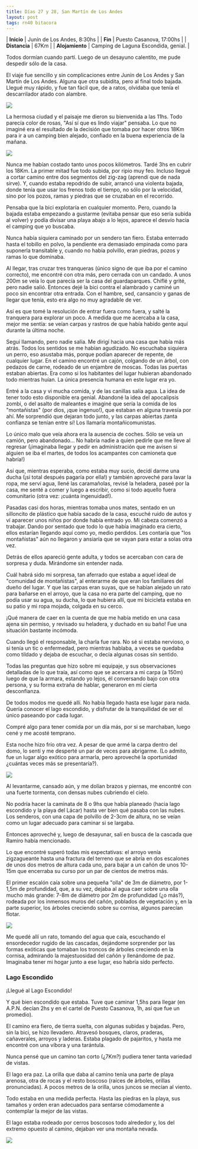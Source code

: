 ```yaml
---
title: Días 27 y 28, San Martín de Los Andes
layout: post
tags: rn40 bitacora
---
```


| **Inicio** | Junín de Los Andes, 8:30hs |
| **Fin**    | Puesto Casanova, 17:00hs |
| **Distancia** | 67Km |
| **Alojamiento** | Camping de Laguna Escondida, genial. |

Todos dormían cuando partí. Luego de un desayuno calentito, me pude despedir sólo de la casa.

El viaje fue sencillo y sin complicaciones entre Junín de Los Andes y San Martín de Los Andes. Alguna que otra subidita, pero al final todo bajada. Llegué muy rápido, y fue tan fácil que, de a ratos, olvidaba que tenía el descarrilador atado con alambre.

[![](/images/2015-02-01-san-martin-de-los-andes_0_thumb.jpg)](/images/2015-02-01-san-martin-de-los-andes_0.jpg)

La hermosa ciudad y el paisaje me dieron su bienvenida a las 11hs. Todo parecía color de rosas, "Así sí que es lindo viajar" pensaba. Lo que no imaginé era el resultado de la decisión que tomaba por hacer otros 18Km para ir a un camping bien alejado, confiado en la buena experiencia de la mañana.

[![](/images/2015-02-01-san-martin-de-los-andes_1_thumb.jpg)](/images/2015-02-01-san-martin-de-los-andes_1.jpg)

Nunca me habían costado tanto unos pocos kilómetros. Tardé 3hs en cubrir los 18Km. La primer mitad fue todo subida, por ripio muy feo. Incluso llegué a cortar camino entre dos segmentos del zig-zag (aprendí que de nada sirve). Y, cuando estaba repodrido de subir, arrancó una violenta bajada, donde tenía que usar los frenos todo el tiempo, no sólo por la velocidad, sino por los pozos, ramas y piedras que se cruzaban en el recorrido.

Pensaba que la bici explotaría en cualquier momento. Pero, cuando la bajada estaba empezando a gustarme (evitaba pensar que eso sería subida al volver) y podía divisar una playa abajo a lo lejos, aparece el desvío hacia el camping que yo buscaba.

Nunca había siquiera caminado por un sendero tan fiero. Estaba enterrado hasta el tobillo en polvo, la pendiente era demasiado empinada como para suponerla transitable y, cuando no había polvillo, eran piedras, pozos y ramas lo que dominaba.

Al llegar, tras cruzar tres tranqueras (único signo de que iba por el camino correcto), me encontré con otra más, pero cerrada con un candado. A unos 200m se veía lo que parecía ser la casa del guardaparques. Chiflé y grité, pero nadie salió. Entonces dejé la bici contra el alambrado y caminé un poco sin encontrar otra entrada. Con el hambre, sed, cansancio y ganas de llegar que tenía, esto era algo no muy agradable de ver.

Así es que tomé la resolución de entrar fuera como fuera, y salté la tranquera para explorar un poco. A medida que me acercaba a la casa, mejor me sentía: se veían carpas y rastros de que había habido gente aquí durante la última noche.

Seguí llamando, pero nadie salía. Me dirigí hacia una casa que había más atrás. Todos los sentidos se me habían agudizado. No escuchaba siquiera un perro, eso asustaba más, porque podían aparecer de repente, de cualquier lugar. En el camino encontré un cajón, colgando de un árbol, con pedazos de carne, rodeado de un enjambre de moscas. Todas las puertas estaban abiertas. Era como si los habitantes del lugar hubieran abandonado todo mientras huían. La única presencia humana en este lugar era yo.

Entré a la casa y vi mucha comida, y de las canillas salía agua. La idea de tener todo esto disponible era genial. Abandoné la idea del apocalipsis zombi, o del asalto de maleantes e imaginé que sería la comida de los "montañistas" (por dios, ¡que ingenuo!), que estaban en alguna travesía por ahí. Me sorprendió que dejaran todo junto, y las carpas abiertas ¡tanta confianza se tenían entre sí! Los llamaría montañicomunistas.

Lo único malo que veía ahora era la ausencia de coches. Sólo se veía un camión, pero abandonado... No habría nadie a quien pedirle que me lleve al regresar (¡imaginaba llegar y pedir en administración que me avisen si alguien se iba el martes, de todos los acampantes con camioneta que habría!)

Así que, mientras esperaba, como estaba muy sucio, decidí darme una ducha (¡si total después pagaría por ella!) y también aproveché para lavar la ropa, me serví agua, llené las caramañolas, revisé la heladera, paseé por la casa, me senté a comer y luego a escribir, como si todo aquello fuera comunitario (otra vez: ¡cuánta ingenuidad!).

Pasadas casi dos horas, mientras tomaba unos mates, sentado en un silloncito de plástico que había sacado de la casa, escuché ruido de autos y ví aparecer unos niños por donde había entrado yo. Mi cabeza comenzó a trabajar. Dando por sentado que todo lo que había imaginado era cierto, ellos estarían llegando aquí como yo, medio perdidos. Les contaría que "los montañistas" aún no llegaron y ansiaría que se vayan para estar a solas otra vez.

Detrás de ellos apareció gente adulta, y todos se acercaban con cara de sorpresa y duda. Mirándome sin entender nada.

Cuál habrá sido mi sorpresa, tan aferrado que estaba a aquel ideal de "comunidad de montañistas", al enterarme de que eran los familiares del dueño del lugar. Y que las carpas eran suyas, que se habían alejado un rato para bañarse en el arroyo, que la casa no era parte del camping, que no podía usar su agua, su ducha, lo que hubiera allí, que mi bicicleta estaba en su patio y mi ropa mojada, colgada en su cerco.

¡Qué manera de caer en la cuenta de que me había metido en una casa ajena sin permiso, y revisado su heladera, y duchado en su baño! Fue una situación bastante incómoda.

Cuando llegó el responsable, la charla fue rara. No sé si estaba nervioso, o si tenía un tic o enfermedad, pero mientras hablaba, a veces se quedaba como tildado y dejaba de escuchar, o decía algunas cosas sin sentido.

Todas las preguntas que hizo sobre mi equipaje, y sus observaciones detalladas de lo que traía, así como que se acercara a mi carpa (a 150m) luego de que la armara, estando yo lejos, él conversando bajo con otra persona, y su forma extraña de hablar, generaron en mí cierta desconfianza.

De todos modos me quedé allí. No había llegado hasta ese lugar para nada. Quería conocer el lago escondido, y disfrutar de la tranquilidad de ser el único paseando por cada lugar.

Compré algo para tener comida por un día más, por si se marchaban, luego cené y me acosté temprano.

Esta noche hizo frío otra vez. A pesar de que armé la carpa dentro del domo, lo sentí y me desperté un par de veces para abrigarme. (Lo admito, fue un lugar algo exótico para armarla, pero aproveché la oportunidad ¿cuántas veces más se presentaría?).

[![](/images/2015-02-01-san-martin-de-los-andes_2_thumb.jpg)](/images/2015-02-01-san-martin-de-los-andes_2.jpg)

Al levantarme, cansado aún, y me dolían brazos y piernas, me encontré con una fuerte tormenta, con densas nubes cubriendo el cielo.

No podría hacer la caminata de 8 o 9hs que había planeado (hacia lago escondido y la playa del Lácar) hasta ver bien qué pasaba con las nubes. Los senderos, con una capa de polvillo de 2-3cm de altura, no se veían como un lugar adecuado para caminar si se largaba.

Entonces aproveché y, luego de desayunar, salí en busca de la cascada que Ramiro había mencionado.

Lo que encontré superó todas mis expectativas: el arroyo venía zigzagueante hasta una fractura del terreno que se abría en dos escalones de unos dos metros de altura cada uno, para bajar a un cañón de unos 10-15m que encerraba su curso por un par de cientos de metros más.

El primer escalón caía sobre una pequeña "olla" de 3m de diámetro, por 1-1,5m de profundidad, que, a su vez, dejaba al agua caer sobre una olla mucho más grande: 7-8m de diámetro por 2m de profundidad (¿o más?), rodeada por los inmensos muros del cañón, poblados de vegetación y, en la parte superior, los árboles creciendo sobre su cornisa, algunos parecían flotar.

[![](/images/2015-02-01-san-martin-de-los-andes_3_thumb.jpg)](/images/2015-02-01-san-martin-de-los-andes_3.jpg)

Me quedé allí un rato, tomando del agua que caía, escuchando el ensordecedor rugido de las cascadas, dejándome sorprender por las formas exóticas que tomaban los troncos de árboles creciendo en la cornisa, admirando la majestuosidad del cañón y llenándome de paz. Imaginaba tener mi hogar junto a ese lugar, eso habría sido perfecto.

### Lago Escondido

¡Llegué al Lago Escondido!

Y qué bien escondido que estaba. Tuve que caminar 1,5hs para llegar (en A.P.N. decían 2hs y en el cartel de Puesto Casanova, 1h, así que fue un promedio).

El camino era fiero, de tierra suelta, con algunas subidas y bajadas. Pero, sin la bici, se hizo llevadero. Atravesó bosques, claros, praderas, cañaverales, arroyos y laderas. Estaba plagado de pajaritos, y hasta me encontré con una víbora y una tarántula.

Nunca pensé que un camino tan corto (¿7Km?) pudiera tener tanta variedad de vistas.

El lago era paz. La orilla que daba al camino tenía una parte de playa arenosa, otra de rocas y el resto boscoso (raíces de árboles, orillas pronunciadas). A pocos metros de la orilla, unos juncos se mecían al viento.

Todo estaba en una medida perfecta. Hasta las piedras en la playa, sus tamaños y orden eran adecuados para sentarse cómodamente a contemplar la mejor de las vistas.

El lago estaba rodeado por cerros boscosos todo alrededor y, los del extremo opuesto al camino, dejaban ver una montaña nevada.

[![](/images/2015-02-01-san-martin-de-los-andes_4_thumb.jpg)](/images/2015-02-01-san-martin-de-los-andes_4.jpg)
